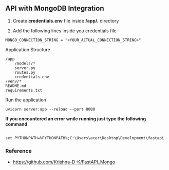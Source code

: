 ## API with MongoDB Integration

1. Create **credentials.env** file inside **/app/.** directory
   
2. Add the following lines inside you credentials file
```env
MONGO_CONNECTION_STRING = "<YOUR_ACTUAL_CONNECTION_STRING>"
```

Application Structure

```
/app
    /models/*
    server.py
    routes.py
    credentials.env
/venv/*
README.md
requirements.txt
```


Run the application
```shell
uvicorn server:app --reload --port 8000
```

**If you encountered an error wnile running just type the following command**

```shell

set PYTHONPATH=%PYTHONPATH%;C:\Users\acer\Desktop\Development\fastapi

```

### Reference
- https://github.com/Krishna-D-K/FastAPI_Mongo